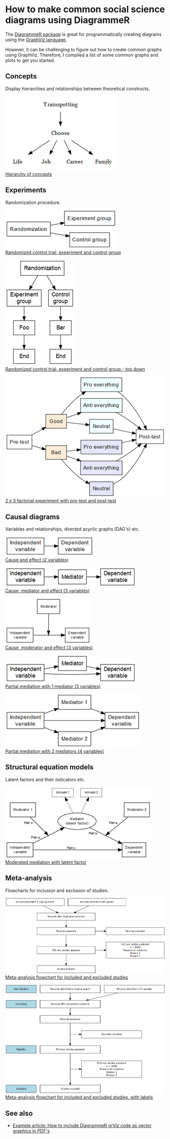 # How to make common social science diagrams using DiagrammeR

The [DiagrammeR package](http://rich-iannone.github.io/DiagrammeR/) is great for programmatically creating diagrams using the [GraphViz language](https://www.graphviz.org/).

However, it can be challenging to figure out how to create common graphs using GraphViz. Therefore, I compiled a list of some common graphs and plots to get you started.

## Concepts

Display hierarchies and relationships between theoretical constructs.

[![](concepts/concept-relationships.png)](concepts/concept-relationships.r)   
[Hierarchy of concepts](concepts/concept-relationships.r)

## Experiments

Randomization procedure.

[![](experiments/rct-experiment-and-control-group.png)](experiments/rct-experiment-and-control-group.r)  
[Randomized control trial, experiment and control group](experiments/rct-experiment-and-control-group.r) 

[![](experiments/rct-experiment-and-control-group-top-down.png)](experiments/rct-experiment-and-control-group-top-down.r)  
[Randomized control trial, experiment and control group - top down](experiments/rct-experiment-and-control-group-top-down.r) 


[![](experiments/factorial-experiment.png)](experiments/factorial-experiment.r)  
[2 x 3 factorial experiment with pre-test and post-test](experiments/factorial-experiment.r) 

## Causal diagrams

Variables and relationships, directed acyclic graphs (DAG's) etc.

[![](causal-diagrams/cause-effect.png)](causal-diagrams/cause-effect.r)  
[Cause and effect (2 variables)](causal-diagrams/cause-effect.r)

[![](causal-diagrams/cause-mediator-effect.png)](causal-diagrams/cause-mediator-effect.r)  
[Cause, mediator and effect (3 variables)](causal-diagrams/cause-mediator-effect.r)

[![](causal-diagrams/cause-moderator-effect.png)](causal-diagrams/cause-moderator-effect.r)  
[Cause, moderator and effect (3 variables)](causal-diagrams/cause-moderator-effect.r)

[![](causal-diagrams/mediation-one-mediator.png)](causal-diagrams/mediation-one-mediator.r)  
[Partial mediation with 1 mediator (3 variables)](causal-diagrams/mediation-one-mediator.r)

[![](causal-diagrams/mediation-two-mediators.png)](causal-diagrams/mediation-two-mediators.r)  
[Partial mediation with 2 mediators (4 variables)](causal-diagrams/mediation-two-mediators.r)

## Structural equation models

Latent factors and their indicators etc.

[![](sem/moderated-mediation-sem.png)](sem/moderated-mediation-sem.r)  
[Moderated mediation with latent factor](sem/moderated-mediation-sem.r)

## Meta-analysis

Flowcharts for inclusion and exclusion of studies.

[![](meta-analysis/meta-analysis-flowchart.png)](meta-analysis/meta-analysis-flowchart.r)  
[Meta-analysis flowchart for included and excluded studies](meta-analysis/meta-analysis-flowchart.r)

[![](meta-analysis/meta-analysis-flowchart-labels.png)](meta-analysis/meta-analysis-flowchart-labels.r)  
[Meta-analysis flowchart for included and excluded studies, with labels](meta-analysis/meta-analysis-flowchart-labels.r)

## See also

- [Example article: How to include DiagrammeR grViz code as vector graphics in PDF's](example-article.rmd)
